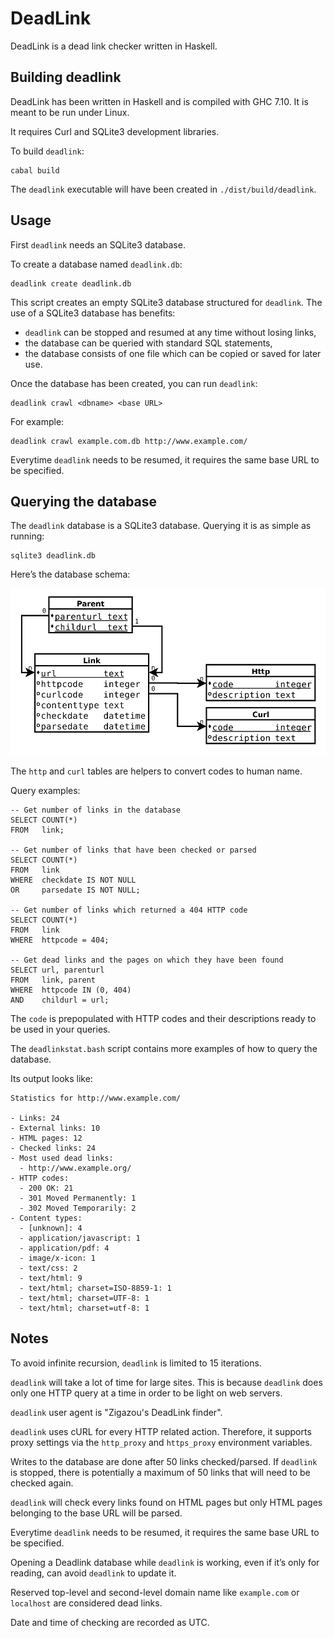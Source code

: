 DeadLink
========

DeadLink is a dead link checker written in Haskell.

Building deadlink
-----------------

DeadLink has been written in Haskell and is compiled with GHC 7.10. It is
meant to be run under Linux.

It requires Curl and SQLite3 development libraries.

To build `deadlink`:

    cabal build

The `deadlink` executable will have been created in `./dist/build/deadlink`.

Usage
-----

First `deadlink` needs an SQLite3 database.

To create a database named `deadlink.db`:

    deadlink create deadlink.db

This script creates an empty SQLite3 database structured for `deadlink`. The
use of a SQLite3 database has benefits:

- `deadlink` can be stopped and resumed at any time without losing links,
- the database can be queried with standard SQL statements,
- the database consists of one file which can be copied or saved for later use.

Once the database has been created, you can run `deadlink`:

    deadlink crawl <dbname> <base URL>

For example:

    deadlink crawl example.com.db http://www.example.com/

Everytime `deadlink` needs to be resumed, it requires the same base URL to
be specified.

Querying the database
---------------------

The `deadlink` database is a SQLite3 database. Querying it is as simple as
running:

    sqlite3 deadlink.db

Here’s the database schema:

![Database schema](db/dbschema.png)

The `http` and `curl` tables are helpers to convert codes to human name.

Query examples:

    -- Get number of links in the database
    SELECT COUNT(*)
    FROM   link;

    -- Get number of links that have been checked or parsed
    SELECT COUNT(*)
    FROM   link
    WHERE  checkdate IS NOT NULL
    OR     parsedate IS NOT NULL;

    -- Get number of links which returned a 404 HTTP code
    SELECT COUNT(*)
    FROM   link
    WHERE  httpcode = 404;

    -- Get dead links and the pages on which they have been found
    SELECT url, parenturl
    FROM   link, parent
    WHERE  httpcode IN (0, 404)
    AND    childurl = url;

The `code` is prepopulated with HTTP codes and their descriptions ready to be
used in your queries.

The `deadlinkstat.bash` script contains more examples of how to query the
database.

Its output looks like:

    Statistics for http://www.example.com/

    - Links: 24
    - External links: 10
    - HTML pages: 12
    - Checked links: 24
    - Most used dead links:
      - http://www.example.org/
    - HTTP codes:
      - 200 OK: 21
      - 301 Moved Permanently: 1
      - 302 Moved Temporarily: 2
    - Content types:
      - [unknown]: 4
      - application/javascript: 1
      - application/pdf: 4
      - image/x-icon: 1
      - text/css: 2
      - text/html: 9
      - text/html; charset=ISO-8859-1: 1
      - text/html; charset=UTF-8: 1
      - text/html; charset=utf-8: 1

Notes
-----

To avoid infinite recursion, `deadlink` is limited to 15 iterations.

`deadlink` will take a lot of time for large sites. This is because `deadlink`
does only one HTTP query at a time in order to be light on web servers.

`deadlink` user agent is "Zigazou's DeadLink finder".

`deadlink` uses cURL for every HTTP related action. Therefore, it supports
proxy settings via the `http_proxy` and `https_proxy` environment variables.

Writes to the database are done after 50 links checked/parsed. If `deadlink`
is stopped, there is potentially a maximum of 50 links that will need to be
checked again.

`deadlink` will check every links found on HTML pages but only HTML pages
belonging to the base URL will be parsed.

Everytime `deadlink` needs to be resumed, it requires the same base URL to
be specified.

Opening a Deadlink database while `deadlink` is working, even if it’s only for
reading, can avoid `deadlink` to update it.

Reserved top-level and second-level domain name like `example.com` or
`localhost` are considered dead links.

Date and time of checking are recorded as UTC.
